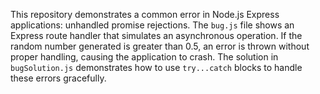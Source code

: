 This repository demonstrates a common error in Node.js Express applications: unhandled promise rejections. The `bug.js` file shows an Express route handler that simulates an asynchronous operation.  If the random number generated is greater than 0.5, an error is thrown without proper handling, causing the application to crash. The solution in `bugSolution.js` demonstrates how to use `try...catch` blocks to handle these errors gracefully.